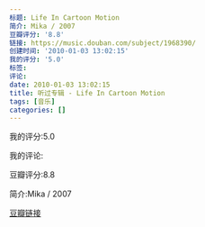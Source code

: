 ```yaml
---
标题: Life In Cartoon Motion
简介: Mika / 2007
豆瓣评分: '8.8'
链接: https://music.douban.com/subject/1968390/
创建时间: '2010-01-03 13:02:15'
我的评分: '5.0'
标签:
评论:
date: 2010-01-03 13:02:15
title: 听过专辑 - Life In Cartoon Motion
tags: [音乐]
categories: []
---
```


我的评分:5.0

我的评论:

豆瓣评分:8.8

简介:Mika / 2007

[豆瓣链接](https://music.douban.com/subject/1968390/)

